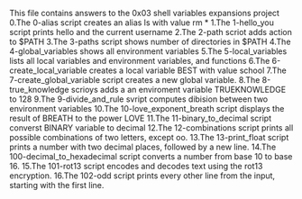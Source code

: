 This file contains answers to the 0x03 shell variables expansions project
0.The 0-alias script creates an alias ls with value rm *
1.The 1-hello_you script prints hello and the current username
2.The 2-path scriot adds action to $PATH
3.The 3-paths script shows number of directories in $PATH
4.The 4-global_variables shows all environment variables
5.The 5-local_variables lists all local variables and environment variables, and functions
6.The 6-create_local_variable creates a local variable BEST with value school
7.The 7-create_global_variable script creates a new global variable.
8.The 8-true_knowledge scrioys adds a an enviroment variable TRUEKNOWLEDGE  to 128
9.The 9-divide_and_rule svript computes dibision between two environment variables
10.The 10-love_exponent_breath script displays the result of BREATH to the power LOVE
11.The 11-binary_to_decimal script converst BINARY variable to decimal
12.The 12-combinations script prints all possible combinations of two letters, except oo.
13.The 13-print_float script prints a number with two decimal places, followed by a new line.
14.The 100-decimal_to_hexadecimal script converts a number from base 10 to base 16.
15.The 101-rot13 script encodes and decodes text using the rot13 encryption.
16.The 102-odd script prints every other line from the input, starting with the first line.